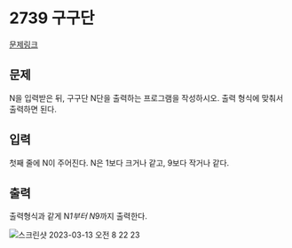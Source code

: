 # 2739 구구단

[문제링크](https://www.acmicpc.net/problem/2739)

## 문제
N을 입력받은 뒤, 구구단 N단을 출력하는 프로그램을 작성하시오. 출력 형식에 맞춰서 출력하면 된다.


## 입력
첫째 줄에 N이 주어진다. N은 1보다 크거나 같고, 9보다 작거나 같다.


## 출력
출력형식과 같게 N*1부터 N*9까지 출력한다.


![스크린샷 2023-03-13 오전 8 22 23](https://user-images.githubusercontent.com/125840482/224580245-70234dd2-5ba8-458e-8762-b71a52854503.png)


